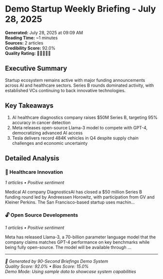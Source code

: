# Demo Startup Weekly Briefing - July 28, 2025

**Generated:** July 28, 2025 at 09:09 AM  
**Reading Time:** ~1 minutes  
**Sources:** 2 articles  
**Credibility Score:** 92.0%  
**Quality Rating:** 🌟🌟🌟🌟🌟

## Executive Summary
Startup ecosystem remains active with major funding announcements across AI and healthcare sectors. Series B rounds dominated activity, with established VCs continuing to back innovative technologies.

## Key Takeaways
1. AI healthcare diagnostics company raises $50M Series B, targeting 95% accuracy in cancer detection
2. Meta releases open-source Llama-3 model to compete with GPT-4, democratizing advanced AI access
3. Tesla delivers record 484K vehicles in Q4 despite supply chain challenges and economic uncertainty

## Detailed Analysis

### 🏥 Healthcare Innovation
*1 articles • Positive sentiment*

Medical AI company DiagnosticsAI has closed a $50 million Series B funding round led by Andreessen Horowitz, with participation from GV and Kleiner Perkins. The San Francisco-based startup uses machin...

### 🔓 Open Source Developments
*1 articles • Positive sentiment*

Meta has released Llama-3, a 70-billion parameter language model that the company claims matches GPT-4 performance on key benchmarks while being fully open-source. The model will be available through ...


---
*🤖 Generated by 90-Second Briefings Demo System*  
*Quality Score: 92.0% • Bias Score: 15.0%*  
*Demo Mode: Using sample data to showcase system capabilities*
